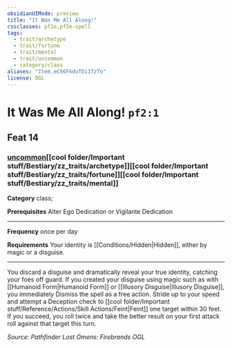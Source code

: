 ```yaml
---
obsidianUIMode: preview
title: "It Was Me All Along!"
cssclasses: pf2e,pf2e-spell
tags:
  - trait/archetype
  - trait/fortune
  - trait/mental
  - trait/uncommon
  - category/class
aliases: "Item.eC56FkduTDi1TzTo"
license: OGL
---
```

# It Was Me All Along! `pf2:1`
## Feat 14
### [uncommon](cool%20folder/Important%20stuff/Bestiary/zz_traits/uncommon.md "Uncommon Rarity Trait")[[cool folder/Important stuff/Bestiary/zz_traits/archetype]][[cool folder/Important stuff/Bestiary/zz_traits/fortune]][[cool folder/Important stuff/Bestiary/zz_traits/mental]]

**Category** class; 



**Prerequisites** Alter Ego Dedication or Vigilante Dedication
* * *
**Frequency** once per day

**Requirements** Your identity is [[Conditions/Hidden|Hidden]], either by magic or a disguise.

* * *

You discard a disguise and dramatically reveal your true identity, catching your foes off guard. If you created your disguise using magic such as with [[Humanoid Form|Humanoid Form]] or [[Illusory Disguise|Illusory Disguise]], you immediately Dismiss the spell as a free action. Stride up to your speed and attempt a Deception check to [[cool folder/Important stuff/Reference/Actions/Skill Actions/Feint|Feint]] one target within 30 feet. If you succeed, you roll twice and take the better result on your first attack roll against that target this turn.

*Source: Pathfinder Lost Omens: Firebrands*
*OGL*